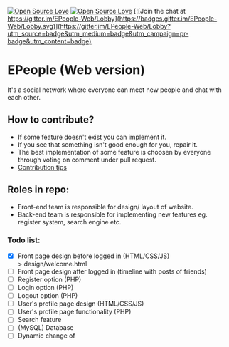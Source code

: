 [![Open Source Love](https://badges.frapsoft.com/os/mit/mit.svg?v=102)](https://github.com/DevStudents/EPeople-Web) [![Open Source Love](https://badges.frapsoft.com/os/v3/open-source.svg?v=102)](https://github.com/DevStudents/EPeople-Web)
[![Join the chat at https://gitter.im/EPeople-Web/Lobby](https://badges.gitter.im/EPeople-Web/Lobby.svg)](https://gitter.im/EPeople-Web/Lobby?utm_source=badge&utm_medium=badge&utm_campaign=pr-badge&utm_content=badge)

# EPeople (Web version)

It's a social network where everyone can meet new people and chat with each other.

## How to contribute?
* If some feature doesn't exist you can implement it.
* If you see that something isn't good enough for you, repair it.
* The best implementation of some feature is choosen by everyone through voting on comment under pull request.
* [Contribution tips](https://github.com/MarcDiethelm/contributing)

## Roles in repo:
* Front-end team is responsible for design/ layout of website.
* Back-end team is responsible for implementing new features eg. register system, search engine etc.

### Todo list:
- [X] Front page design before logged in (HTML/CSS/JS)<br>> design/welcome.html
- [ ] Front page design after logged in (timeline with posts of friends)
- [ ] Register option (PHP)
- [ ] Login option (PHP)
- [ ] Logout option (PHP)
- [ ] User's profile page design (HTML/CSS/JS)
- [ ] User's profile page functionality (PHP)
- [ ] Search feature
- [ ] (MySQL) Database
- [ ] Dynamic change of <title> HTML tag (PHP)
- [ ] Dynamic change of current page header-text (PHP)
- [ ] Build a chat server using WebSockets (Node.js - Socket.io?)
- [ ] Chat component design (HTML/CSS)
- [ ] Client-side chat (Javascript)
- [ ] Create/edit/delete post on timeline (PHP)
- [ ] Adding/delete photos (PHP)
- [ ] Set a main photo of profile (like avatar)
- [ ] REST API for accessing data from external services (PHP/Python/Node.js?)
